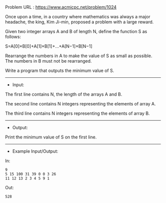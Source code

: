 Problem URL : https://www.acmicpc.net/problem/1024

Once upon a time, in a country where mathematics was always a major headache, the king, Kim Ji-min, proposed a problem with a large reward.

Given two integer arrays A and B of length N, define the function S as follows:

S=A[0]×B[0]+A[1]×B[1]+…+A[N−1]×B[N−1]

Rearrange the numbers in A to make the value of S as small as possible. The numbers in B must not be rearranged.

Write a program that outputs the minimum value of S.

---
* Input:
  
The first line contains N, the length of the arrays A and B.

The second line contains N integers representing the elements of array A.

The third line contains N integers representing the elements of array B.

---
* Output:
  
Print the minimum value of S on the first line.

---
* Example Input/Output:

In:
```
9
5 15 100 31 39 0 0 3 26
11 12 13 2 3 4 5 9 1
```

Out:
```
528
```
